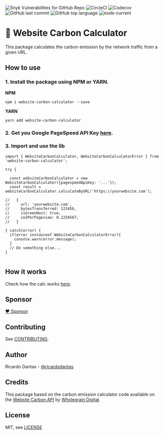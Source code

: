 ![Snyk Vulnerabilities for GitHub Repo](https://img.shields.io/snyk/vulnerabilities/github/ricardodantas/website-carbon-calculator) ![CircleCI](https://img.shields.io/circleci/build/gh/ricardodantas/website-carbon-calculator) ![Codecov](https://img.shields.io/codecov/c/github/ricardodantas/website-carbon-calculator) ![GitHub last commit](https://img.shields.io/github/last-commit/ricardodantas/website-carbon-calculator) ![GitHub top language](https://img.shields.io/github/languages/top/ricardodantas/website-carbon-calculator) ![node-current](https://img.shields.io/node/v/website-carbon-calculator)

# 🌳 Website Carbon Calculator

This package calculates the carbon emission by the network traffic from a given URL.

## How to use

### 1. Install the package using NPM or YARN.

**NPM**

```
npm i website-carbon-calculator --save

```

**YARN**

```
yarn add website-carbon-calculator
```

### 2. Get you Google PageSpeed API Key [here](https://developers.google.com/speed/docs/insights/v5/get-started#APIKey).

### 3. Import and use the lib

```
import { WebsiteCarbonCalculator, WebsiteCarbonCalculatorError } from 'website-carbon-calculator';

try {

  const websiteCarbonCalculator = new WebsiteCarbonCalculator({pagespeedApiKey: '...'});
  const result = websiteCarbonCalculator.calculateByURL('https://yourwebsite.com');

//   {
//     url: 'yourwebsite.com',
//     bytesTransferred: 123456,
//     isGreenHost: true,
//     co2PerPageview: 0.1234567,
//   }

} catch(error) {
  if(error instanceof WebsiteCarbonCalculatorError){
    console.warn(error.message);
  }
  // Do something else...
}


```

## How it works

Check how the calc works [here](https://www.websitecarbon.com/how-does-it-work/).

## Sponsor

[:heart: Sponsor](https://github.com/sponsors/ricardodantas)

## Contributing

See [CONTRIBUTING](CONTRIBUTING.md).

## Author

Ricardo Dantas - [@ricardodantas](https://twitter.com/ricardodantas)

## Credits

This package based on the carbon emission calculator code available on the [Website Carbon API](https://gitlab.com/wholegrain/carbon-api-2-0/-/tree/master/) by [Wholegrain Digital](https://www.wholegraindigital.com/).

## License

MIT, see [LICENSE](LICENSE)
